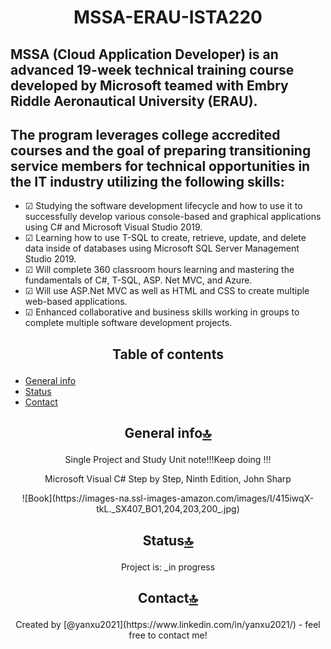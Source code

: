 # <p align ="center"> MSSA-ERAU-ISTA220
## MSSA (Cloud Application Developer) is an advanced 19-week technical training course developed by Microsoft teamed with Embry Riddle Aeronautical University (ERAU). 
## The program leverages college accredited courses and the goal of preparing transitioning service members for technical opportunities in the IT industry utilizing the following skills:
* ☑ Studying the software development lifecycle and how to use it to successfully develop various console-based and graphical applications using C# and Microsoft Visual Studio 2019.
* ☑ Learning how to use T-SQL to create, retrieve, update, and delete data inside of databases using Microsoft SQL Server Management Studio 2019.
* ☑ Will complete 360 classroom hours learning and mastering the fundamentals of C#, T-SQL, ASP. Net MVC, and Azure.
* ☑ Will use ASP.Net MVC as well as HTML and CSS to create multiple web-based applications.
* ☑ Enhanced collaborative and business skills working in groups to complete multiple software development projects.

## <p align ="center">Table of contents
* [General info](#general-info)
* [Status](#status)
* [Contact](#contact)

## <p align ="center">  General info[🔝](#table-of-contents) </p> 
<p align ="center">Single Project and Study Unit note!!!Keep doing !!!
<p align ="center">Microsoft Visual C# Step by Step, Ninth Edition, John Sharp
<p align="center">
![Book](https://images-na.ssl-images-amazon.com/images/I/415iwqX-tkL._SX407_BO1,204,203,200_.jpg)
</p>

## <p align ="center"> Status[🔝](#table-of-contents) </p> 
<p align ="center">Project is: _in progress

## <p align ="center"> Contact[🔝](#table-of-contents) </p> 
<p align ="center">Created by [@yanxu2021](https://www.linkedin.com/in/yanxu2021/) - feel free to contact me!
